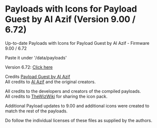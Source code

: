 # Payloads with Icons for Payload Guest by Al Azif (Version 9.00 / 6.72)

<p>Up-to-date Payloads with Icons for Payload Guest by Al Azif - Firmware 9.00 / 6.72</p>
<p>Paste it under '/data/payloads'</p>

Version 6.72: [Click here](https://github.com/upal212/Payload-Guest-With-Icons/tree/672)</p>

Credits <a href="https://github.com/Al-Azif/ps4-payload-guest" target="_blank">Payload Guest by Al Azif</a></br>
All credits to [Al Azif](https://twitter.com/_AlAzif) and the original creators.

All credits to the developers and creators of the compiled payloads.</br>
All credits to [TheWizWiki](https://twitter.com/thewizwiki) for sharing the icon pack.</p>
Additional Payload updates to 9.00 and additional icons were created to match the rest of the payloads.

Do follow the individual licenses of these files as supplied by the authors.